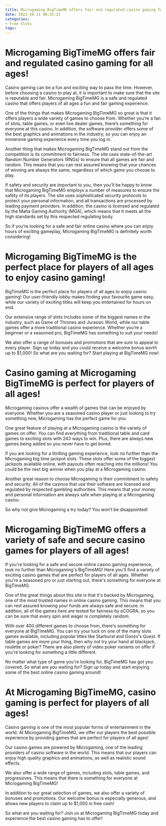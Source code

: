 ```yaml
---
title: Microgaming BigTimeMG offers fair and regulated casino gaming for all ages!
date: 2022-10-11 00:35:21
categories:
- Free Slots
tags:
---
```



#  Microgaming BigTimeMG offers fair and regulated casino gaming for all ages!

Casino gaming can be a fun and exciting way to pass the time. However, before choosing a casino to play at, it is important to make sure that the site is reputable and fair. Microgaming BigTimeMG is a safe and regulated casino that offers players of all ages a fun and fair gaming experience.

One of the things that makes Microgaming BigTimeMG so great is that it offers players a wide variety of games to choose from. Whether you’re a fan of slots, table games, or even live dealer games, there’s something for everyone at this casino. In addition, the software provider offers some of the best graphics and animations in the industry, so you can enjoy an immersive gaming experience every time you log in.

Another thing that makes Microgaming BigTimeMG stand out from the competition is its commitment to fairness. The site uses state-of-the-art Random Number Generators (RNGs) to ensure that all games are fair and random. This means that you can rest assured knowing that your chances of winning are always the same, regardless of which game you choose to play.

If safety and security are important to you, then you’ll be happy to know that Microgaming BigTimeMG employs a number of measures to ensure the safety of its players. The site uses sophisticated security protocols to protect your personal information, and all transactions are processed by leading payment providers. In addition, the casino is licensed and regulated by the Malta Gaming Authority (MGA), which means that it meets all the high standards set by this respected regulating body.

So if you’re looking for a safe and fair online casino where you can enjoy hours of exciting gameplay, Microgaming BigTimeMG is definitely worth considering!

#  Microgaming BigTimeMG is the perfect place for players of all ages to enjoy casino gaming!

BigTimeMG is the perfect place for players of all ages to enjoy casino gaming! Our user-friendly lobby makes finding your favourite game easy, while our variety of exciting titles will keep you entertained for hours on end.

Our extensive range of slots includes some of the biggest names in the industry, such as Game of Thrones and Jurassic World, while our table games offer a more traditional casino experience. Whether you’re a beginner or a seasoned pro, BigTimeMG has something to suit your needs!

We also offer a range of bonuses and promotions that are sure to appeal to every player. Sign up today and you could receive a welcome bonus worth up to $1,000! So what are you waiting for? Start playing at BigTimeMG now!

#  Casino gaming at Microgaming BigTimeMG is perfect for players of all ages!

Microgaming casinos offer a wealth of games that can be enjoyed by everyone. Whether you are a seasoned casino player or just looking to try something new, Microgaming has the perfect game for you.

One great feature of playing at a Microgaming casino is the variety of games on offer. You can find everything from traditional table and card games to exciting slots with 243 ways to win. Plus, there are always new games being added so you never have to get bored.

If you are looking for a thrilling gaming experience, look no further than the Microgaming big time jackpot slots. These slots offer some of the biggest jackpots available online, with payouts often reaching into the millions! You could be the next big winner when you play at a Microgaming casino.

Another great reason to choose Microgaming is their commitment to safety and security. All of the casinos that use their software are licensed and regulated by respected gambling authorities. This means that your money and personal information are always safe when playing at a Microgaming casino.

So why not give Microgaming a try today? You won't be disappointed!

#  Microgaming BigTimeMG offers a variety of safe and secure casino games for players of all ages!

If you're looking for a safe and secure online casino gaming experience, look no further than Microgaming's BigTimeMG! Here you'll find a variety of exciting casino games that are perfect for players of all ages. Whether you're a seasoned pro or just starting out, there's something for everyone at BigTimeMG.

One of the great things about this site is that it's backed by Microgaming, one of the most trusted names in online casino gaming. This means that you can rest assured knowing your funds are always safe and secure. In addition, all of the games here are tested for fairness by eCOGRA, so you can be sure that every spin and wager is completely random.

With over 400 different games to choose from, there's something for everyone at BigTimeMG. You can try your luck on one of the many slots games available, including popular titles like Starburst and Gonzo's Quest. If table games are more your thing, then why not try your hand at blackjack, roulette or poker? There are also plenty of video poker variants on offer if you're looking for something a little different.

No matter what type of game you're looking for, BigTimeMG has got you covered. So what are you waiting for? Sign up today and start enjoying some of the best online casino gaming around!

#  At Microgaming BigTimeMG, casino gaming is perfect for players of all ages!

Casino gaming is one of the most popular forms of entertainment in the world. At Microgaming BigTimeMG, we offer our players the best possible experience by providing games that are perfect for players of all ages!

Our casino games are powered by Microgaming, one of the leading providers of casino software in the world. This means that our players can enjoy high quality graphics and animations, as well as realistic sound effects.

We also offer a wide range of games, including slots, table games, and progressives. This means that there is something for everyone at Microgaming BigTimeMG!

In addition to our great selection of games, we also offer a variety of bonuses and promotions. Our welcome bonus is especially generous, and allows new players to claim up to $1,000 in free cash!

So what are you waiting for? Join us at Microgaming BigTimeMG today and experience the best casino gaming has to offer!